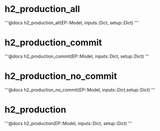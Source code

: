 # h2_production_all
'''@docs
h2_production_all(EP::Model, inputs::Dict, setup::Dict)
'''

# h2_production_commit
'''@docs
h2_production_commit(EP::Model, inputs::Dict, setup::Dict)
'''

# h2_production_no_commit
'''@docs
h2_production_no_commit(EP::Model, inputs::Dict,setup::Dict)
'''

# h2_production
'''@docs
h2_production(EP::Model, inputs::Dict, setup::Dict)
'''